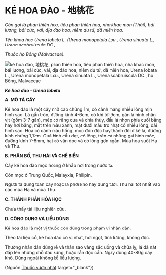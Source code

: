 # KÉ HOA ĐÀO - 地桃花

*Còn gọi là phan thiên hoa, tiêu phan thiên hoa, nha khac mòn (Thái), bái lương, bái cúc, vái, địa đào hoa, niêm du tử, dã miên hoa.*

*Tên khoa học Urena lobata L. (Urena monopetala Lou., Urena sinuata L., Urena scabruiscula DC.).*

*Thuộc họ Bông (Malvaceae).*

![ké hoa đào, 地桃花, phan thiên hoa, tiêu phan thiên hoa, nha khac mòn, bái lương, bái cúc, vái, địa đào hoa, niêm du tử, dã miên hoa, Urena lobata L., Urena monopetala Lou., Urena sinuata L., Urena scabruiscula DC., họ Bông, Malvaceae](/imgs/caythuoc/dtl/ke-hoa-dao.jpg)

***Ké hoa đào - Urena lobata***

**A. MÔ TẢ CÂY**

Ké hoa đào là một cây nhỡ cao chừng 1m, có cành mang nhiều lông mịn hình sao. Lá gần tròn, đường kính 4-6cm, có khi tới 9cm, gân lá hình chân vịt (gồm 3-7 gân), mép có răng cưa và chia thùy, đầu lá nhọn phía cuối bằng hay hơi bằng, mặt trên màu xanh, mặt dưới màu tro nhạt có nhiều lông, dài hình sao. Hoa có cánh màu hồng, mọc đơn độc hay thành đôi ở kẽ lá, đường kính chừng 1,7cm. Quả hình cầu dẹt, có lông, trên có những gai hình móc, đường kính 7-8mm, hạt có vân dọc và có lông gợn ngắn. Mùa hoa suốt Hạ và Thu.

**B. PHÂN BỐ, THU HÁI VÀ CHẾ BIẾN**

Cây ké hoa đào mọc hoang ở khắp nơi trong nước ta.

Còn mọc ở Trung Quốc, Malayxia, Philipin.

Người ta dùng toàn cây hoặc lá phơi khô hay dùng tươi. Thu hái tốt nhất vào các mùa Hạ và mùa Thu.

**C. THÀNH PHẦN HÓA HỌC**

Chưa thấy tài liệu nghiên cứu.

**D. CÔNG DỤNG VÀ LIỀU DÙNG**

Ké hoa đào là một vị thuốc còn dùng trong phạm vi nhân dân.

Theo tài liệu cổ, ké hoa đào có vị nhạt, hơi ngọt, tính lương, không độc.

Thường nhân dân dùng rễ và thân sao vàng sắc uống và chữa lỵ, lá dã nát đắp lên những chỗ đau sưng, hoặc rắn độc cắn. Ngày dùng 40-80g cây khô. Dùng ngoài không kể liều lượng.


(Nguồn [Thuốc vườn nhà](http://thuocvuonnha.com){:target="_blank"})